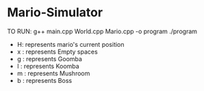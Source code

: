 # Mario-Simulator

TO RUN:
g++ main.cpp World.cpp Mario.cpp -o program
./program

- H: represents mario's current position
- x : represents Empty spaces
- g : represents Goomba
- l : represents Koomba
- m : represents Mushroom
- b : represents Boss
